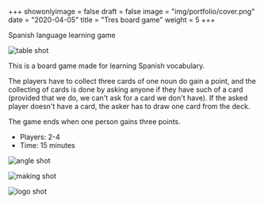 +++
showonlyimage = false
draft = false
image = "img/portfolio/cover.png"
date = "2020-04-05"
title = "Tres board game"
weight = 5
+++

Spanish language learning game
<!--more-->


![table shot](/img/portfolio/tres-table.png)

This is a board game made for learning Spanish vocabulary.

The players have to collect three cards of one noun do gain a point, and the collecting of cards is done by asking anyone if they have such of a card (provided that we do, we can't ask for a card we don't have). If the asked player doesn't have a card, the asker has to draw one card from the deck. 

The game ends when one person gains three points.

* Players: 2-4
* Time: 15 minutes


![angle shot](/img/portfolio/tres-bok.png)

![making shot](/img/portfolio/tres-making.png)


![logo shot](/img/portfolio/tres-logo.png)
